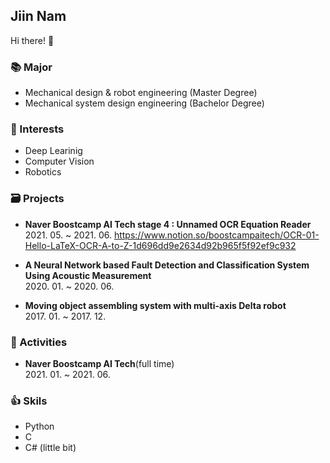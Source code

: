 ## Jiin Nam
Hi there! 👋 <br>

### 📚 Major
- Mechanical design & robot engineering (Master Degree)
- Mechanical system design engineering (Bachelor Degree)

### 👀 Interests
- Deep Learinig
- Computer Vision
- Robotics

### 🗃 Projects
- **Naver Boostcamp AI Tech stage 4 : Unnamed OCR Equation Reader**<br>2021. 05. ~ 2021. 06.
  https://www.notion.so/boostcampaitech/OCR-01-Hello-LaTeX-OCR-A-to-Z-1d696dd9e2634d92b965f5f92ef9c932

- **A Neural Network based Fault Detection and Classification System Using Acoustic Measurement** <br>2020. 01. ~ 2020. 06.

- **Moving object assembling system with multi-axis Delta robot** <br>2017. 01. ~ 2017. 12.


### 🙌 Activities 
- **Naver Boostcamp AI Tech**(full time) <br>2021. 01. ~ 2021. 06.



### 👍 Skils 
- Python
- C
- C# (little bit)

<!--
**zeen263/zeen263** is a ✨ _special_ ✨ repository because its `README.md` (this file) appears on your GitHub profile.

Here are some ideas to get you started:

- 🔭 I’m currently working on ...
- 🌱 I’m currently learning ...
- 👯 I’m looking to collaborate on ...
- 🤔 I’m looking for help with ...
- 💬 Ask me about ...
- 📫 How to reach me: ...
- 😄 Pronouns: ...
- ⚡ Fun fact: ...
-->
